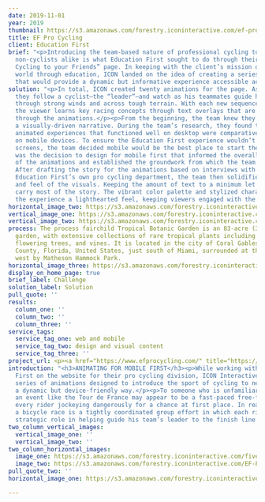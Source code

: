 ```yaml
---
date: 2019-11-01
year: 2019
thumbnail: https://s3.amazonaws.com/forestry.iconinteractive.com/ef-pro2x.jpg
title: EF Pro Cycling
client: Education First
brief: "<p>Introducing the team-based nature of professional cycling to newbies and
  non-cyclists alike is what Education First sought to do through their “How to Explain
  Cycling to your Friends” page. In keeping with the client’s mission of opening the
  world through education, ICON landed on the idea of creating a series of animations
  that would provide a dynamic but informative experience accessible across all devices.</p>"
solution: "<p>In total, ICON created twenty animations for the page. As viewers scroll,
  they follow a cyclist—the “leader”—and watch as his teammates guide him to victory
  through strong winds and across tough terrain. With each new sequence in the story,
  the viewer learns key racing concepts through text overlays that are reinforced
  through the animations.</p><p>From the beginning, the team knew they wanted to create
  a visually-driven narrative. During the team’s research, they found that many online
  animated experiences that functioned well on desktop were comparatively limited
  on mobile devices. To ensure the Education First experience wouldn’t suffer on smaller
  screens, the team decided mobile would be the best place to start their work.</p><p>It
  was the decision to design for mobile first that informed the overall visual style
  of the animations and established the groundwork from which the team would build.
  After drafting the story for the animations based on interviews with members of
  Education First’s own pro cycling department, the team then solidified the look
  and feel of the visuals. Keeping the amount of text to a minimum let the animations
  carry most of the story. The vibrant color palette and stylized characters gave
  the experience a lighthearted feel, keeping viewers engaged with the information.</p>"
horizontal_image_two: https://s3.amazonaws.com/forestry.iconinteractive.com/ef-01.gif
vertical_image_one: https://s3.amazonaws.com/forestry.iconinteractive.com/vert-1.jpg
vertical_image_two: https://s3.amazonaws.com/forestry.iconinteractive.com/vert-2.jpg
process: The process fairchild Tropical Botanic Garden is an 83-acre (34 ha) botanic
  garden, with extensive collections of rare tropical plants including palms, cycads,
  flowering trees, and vines. It is located in the city of Coral Gables, Miami-Dade
  County, Florida, United States, just south of Miami, surrounded at the south and
  west by Matheson Hammock Park.
horizontal_image_three: https://s3.amazonaws.com/forestry.iconinteractive.com/ef-02.gif
display_on_home_page: true
brief_label: Challenge
solution_label: Solution
pull_quote: ''
results:
  column_one: ''
  column_two: ''
  column_three: ''
service_tags:
  service_tag_one: web and mobile
  service_tag_two: design and visual content
  service_tag_three: ''
project_url: <p><a href="https://www.efprocycling.com/" title="https://www.efprocycling.com/">https://www.efprocycling.com/</a></p>
introduction: "<h3>ANIMATING FOR MOBILE FIRST</h3><p>While working with Education
  First on the website for their pro cycling division, ICON Interactive produced a
  series of animations designed to introduce the sport of cycling to newcomers in
  a dynamic but device-friendly way.</p><p>To someone who is unfamiliar with cycling,
  an event like the Tour de France may appear to be a fast-paced free-for-all with
  every rider jockeying dangerously for a chance at first place. In reality, however,
  a bicycle race is a tightly coordinated group effort in which each rider plays a
  strategic role in helping guide his team’s leader to the finish line.</p>"
two_column_vertical_images:
  vertical_image_one: ''
  vertical_image_two: ''
two_column_horizontal_images:
  image_one: https://s3.amazonaws.com/forestry.iconinteractive.com/five.jpg
  image_two: https://s3.amazonaws.com/forestry.iconinteractive.com/EF-Pro-Cycling-Mockup-1200x675.jpg
pull_quote_two: ''
horizontal_image_one: https://s3.amazonaws.com/forestry.iconinteractive.com/ef-pro2x.jpg

---
```

